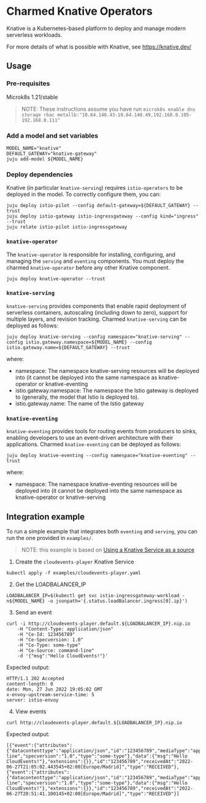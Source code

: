 # Charmed Knative Operators

Knative is a Kubernetes-based platform to deploy and manage modern serverless workloads.

For more details of what is possible with Knative, see https://knative.dev/

## Usage

### Pre-requisites

Microk8s 1.21/stable
>NOTE: These instructions assume you have run `microk8s enable dns storage rbac metallb:"10.64.140.43-10.64.140.49,192.168.0.105-192.168.0.111"`

### Add a model and set variables

```
MODEL_NAME="knative"
DEFAULT_GATEWAY="knative-gateway"
juju add-model ${MODEL_NAME}
```

### Deploy dependencies

Knative (in particular `knative-serving`) requires `istio-operators` to be deployed in the model. To correctly configure them, you can:

```
juju deploy istio-pilot --config default-gateway=${DEFAULT_GATEWAY} --trust
juju deploy istio-gateway istio-ingressgateway --config kind="ingress" --trust
juju relate istio-pilot istio-ingressgateway
```

### `knative-operator`

The `knative-operator` is responsible for installing, configuring, and managing the `serving` and `eventing` components. You must deploy the charmed `knative-operator` before any other Knative component.

```
juju deploy knative-operator --trust
```

### `knative-serving`

`knative-serving` provides components that enable rapid deployment of serverless containers, autoscaling (including down to zero), support for multiple layers, and revision tracking. Charmed `knative-serving` can be deployed as follows:

```
juju deploy knative-serving --config namespace="knative-serving" --config istio.gateway.namespace=${MODEL_NAME} --config istio.gateway.name=${DEFAULT_GATEWAY} --trust
```

where:

* namespace: The namespace knative-serving resources will be deployed into (it cannot be deployed into the same namespace as knative-operator or knative-eventing
* istio.gateway.namespace: The namespace the Istio gateway is deployed to (generally, the model that Istio is deployed to).
* istio.gateway.name: The name of the Istio gateway

### `knative-eventing`

`knative-eventing` provides tools for routing events from producers to sinks, enabling developers to use an event-driven architecture with their applications. Charmed `knative-eventing` can be deployed as follows:

```
juju deploy knative-eventing --config namespace="knative-eventing" --trust
```
where:

* namespace: The namespace knative-eventing resources will be deployed into (it cannot be deployed into the same namespace as knative-operator or knative-serving

## Integration example

To run a simple example that integrates both `eventing` and `serving`, you can run the one provided in `examples/`.

> NOTE: this example is based on [Using a Knative Service as a source](https://knative.dev/docs/getting-started/first-source/#sending-an-event)

1. Create the `cloudevents-player` Knative Service

```
kubectl apply -f examples/cloudevents-player.yaml
```

2. Get the LOADBALANCER_IP

```
LOADBALANCER_IP=$(kubectl get svc istio-ingressgateway-workload -n${MODEL_NAME} -o jsonpath='{.status.loadBalancer.ingress[0].ip}')
```

3. Send an event

```
curl -i http://cloudevents-player.default.${LOADBALANCER_IP}.nip.io
    -H "Content-Type: application/json"
    -H "Ce-Id: 123456789"
    -H "Ce-Specversion: 1.0"
    -H "Ce-Type: some-type"
    -H "Ce-Source: command-line"
    -d '{"msg":"Hello CloudEvents!"}'
```

Expected output:

```
HTTP/1.1 202 Accepted
content-length: 0
date: Mon, 27 Jun 2022 19:05:02 GMT
x-envoy-upstream-service-time: 5
server: istio-envoy
```

4. View events

```
curl http://cloudevents-player.default.${LOADBALANCER_IP}.nip.io
```

Expected output:

```
[{"event":{"attributes":{"datacontenttype":"application/json","id":"123456789","mediaType":"application/json","source":"command-line","specversion":"1.0","type":"some-type"},"data":{"msg":"Hello CloudEvents!"},"extensions":{}},"id":"123456789","receivedAt":"2022-06-27T21:05:02.443545+02:00[Europe/Madrid]","type":"RECEIVED"},{"event":{"attributes":{"datacontenttype":"application/json","id":"123456789","mediaType":"application/json","source":"command-line","specversion":"1.0","type":"some-type"},"data":{"msg":"Hello CloudEvents!"},"extensions":{}},"id":"123456789","receivedAt":"2022-06-27T20:51:41.100145+02:00[Europe/Madrid]","type":"RECEIVED"}]
```
